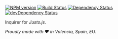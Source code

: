 [![NPM version](http://img.shields.io/npm/v/justo-inquirer.svg)](https://www.npmjs.org/package/justo-inquirer)
[![Build Status](https://travis-ci.org/justojs/justo-inquirer.svg?branch=master)](https://travis-ci.org/justojs/justo-inquirer)
[![Dependency Status](https://david-dm.org/justojs/justo-inquirer.svg)](https://david-dm.org/justojs/justo-inquirer)
[![devDependency Status](https://david-dm.org/justojs/justo-inquirer/dev-status.svg)](https://david-dm.org/justojs/justo-inquirer#info=devDependencies)

Inquirer for *Justo.js*.

*Proudly made with ♥ in Valencia, Spain, EU.*
